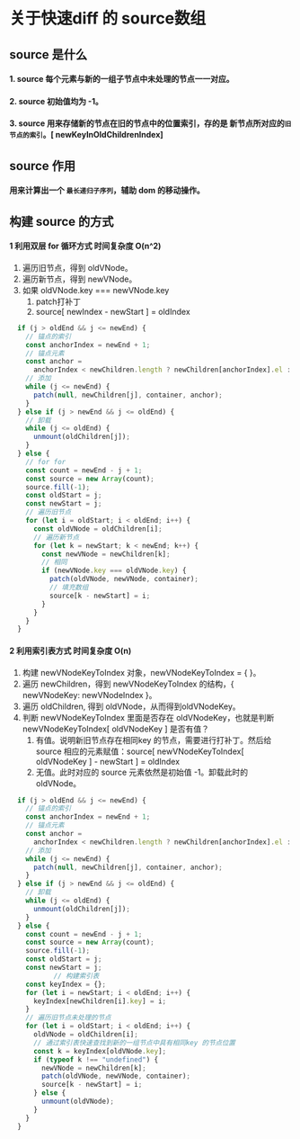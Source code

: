 # 关于快速diff 的 source数组
## source 是什么
#### 1. source 每个元素与新的一组子节点中未处理的节点一一对应。
#### 2. source 初始值均为 -1。
#### 3. source 用来存储新的节点在旧的节点中的位置索引，存的是 新节点所对应的`旧节点的索引`。[ newKeyInOldChildrenIndex]
## source 作用
#### 用来计算出一个 `最长递归子序列`，辅助 dom 的移动操作。
## 构建 source 的方式
#### 1 利用双层 for 循环方式 时间复杂度 O(n^2)
1. 遍历旧节点，得到 oldVNode。
2. 遍历新节点，得到 newVNode。
3. 如果 oldVNode.key === newVNode.key
	1. patch打补丁
	2. source[ newIndex - newStart ] = oldIndex

```js
  if (j > oldEnd && j <= newEnd) {
    // 锚点的索引
    const anchorIndex = newEnd + 1;
    // 锚点元素
    const anchor =
      anchorIndex < newChildren.length ? newChildren[anchorIndex].el : null;
    // 添加
    while (j <= newEnd) {
      patch(null, newChildren[j], container, anchor);
    }
  } else if (j > newEnd && j <= oldEnd) {
    // 卸载
    while (j <= oldEnd) {
      unmount(oldChildren[j]);
    }
  } else {
    // for for
    const count = newEnd - j + 1;
    const source = new Array(count);
    source.fill(-1);
    const oldStart = j;
    const newStart = j;
    // 遍历旧节点
    for (let i = oldStart; i < oldEnd; i++) {
      const oldVNode = oldChildren[i];
      // 遍历新节点
      for (let k = newStart; k < newEnd; k++) {
        const newVNode = newChildren[k];
        // 相同
        if (newVNode.key === oldVNode.key) {
          patch(oldVNode, newVNode, container);
          // 填充数组
          source[k - newStart] = i;
        }
      }
    }
  }
```
#### 2 利用索引表方式 时间复杂度 O(n)
1. 构建 newVNodeKeyToIndex 对象，newVNodeKeyToIndex = { }。
2. 遍历 newChildren，得到 newVNodeKeyToIndex 的结构，{ newVNodeKey: newVNodeIndex }。
3. 遍历 oldChildren, 得到 oldVNode，从而得到oldVNodeKey。
4. 判断 newVNodeKeyToIndex 里面是否存在 oldVNodeKey，也就是判断 newVNodeKeyToIndex[ oldVNodeKey ] 是否有值？
	1. 有值。说明新旧节点存在相同key 的节点，需要进行打补丁。然后给 source 相应的元素赋值：source[ newVNodeKeyToIndex[ oldVNodeKey ] - newStart ] = oldIndex
	2. 无值。此时对应的 source 元素依然是初始值 -1。卸载此时的 oldVNode。

```js
  if (j > oldEnd && j <= newEnd) {
    // 锚点的索引
    const anchorIndex = newEnd + 1;
    // 锚点元素
    const anchor =
      anchorIndex < newChildren.length ? newChildren[anchorIndex].el : null;
    // 添加
    while (j <= newEnd) {
      patch(null, newChildren[j], container, anchor);
    }
  } else if (j > newEnd && j <= oldEnd) {
    // 卸载
    while (j <= oldEnd) {
      unmount(oldChildren[j]);
    }
  } else {
    const count = newEnd - j + 1;
    const source = new Array(count);
    source.fill(-1);
    const oldStart = j;
    const newStart = j;
		   // 构建索引表
    const keyIndex = {};
    for (let i = newStart; i < oldEnd; i++) {
      keyIndex[newChildren[i].key] = i;
    }
    // 遍历旧节点未处理的节点
    for (let i = oldStart; i < oldEnd; i++) {
      oldVNode = oldChildren[i];
      // 通过索引表快速查找到新的一组节点中具有相同key 的节点位置
      const k = keyIndex[oldVNode.key];
      if (typeof k !== "undefined") {
        newVNode = newChildren[k];
        patch(oldVNode, newVNode, container);
        source[k - newStart] = i;
      } else {
        unmount(oldVNode);
      }
    }
  }
```